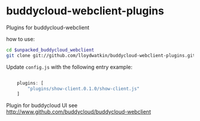 buddycloud-webclient-plugins
============================

Plugins for buddycloud-webclient

how to use:

```bash
cd $unpacked_buddycloud_webclient
git clone git://github.com/lloydwatkin/buddycloud-webclient-plugins.git plugins
```

Update `config.js` with the following entry example:

```javascript

    plugins: [
        "plugins/show-client.0.1.0/show-client.js"
    ]
```

Plugin for buddycloud UI see http://www.github.com/buddycloud/buddycloud-webclient
